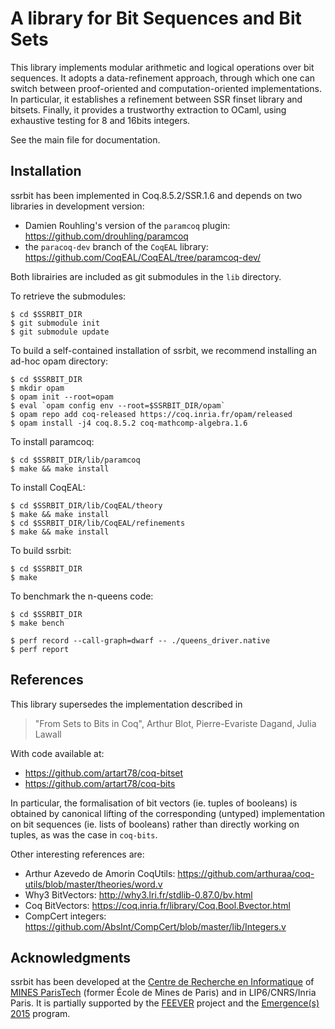 # A library for Bit Sequences and Bit Sets

This library implements modular arithmetic and logical operations over
bit sequences. It adopts a data-refinement approach, through which one
can switch between proof-oriented and computation-oriented
implementations. In particular, it establishes a refinement between
SSR finset library and bitsets. Finally, it provides a trustworthy
extraction to OCaml, using exhaustive testing for 8 and 16bits
integers.

See the main file for documentation.

## Installation

ssrbit has been implemented in Coq.8.5.2/SSR.1.6 and depends on two
libraries in development version:

+ Damien Rouhling's version of the `paramcoq` plugin: <https://github.com/drouhling/paramcoq>
+ the `paracoq-dev` branch of the `CoqEAL` library: <https://github.com/CoqEAL/CoqEAL/tree/paramcoq-dev/>

Both librairies are included as git submodules in the `lib` directory.

To retrieve the submodules:

    $ cd $SSRBIT_DIR
    $ git submodule init
    $ git submodule update

To build a self-contained installation of ssrbit, we recommend
installing an ad-hoc opam directory:

    $ cd $SSRBIT_DIR
    $ mkdir opam
    $ opam init --root=opam
    $ eval `opam config env --root=$SSRBIT_DIR/opam`
    $ opam repo add coq-released https://coq.inria.fr/opam/released 
    $ opam install -j4 coq.8.5.2 coq-mathcomp-algebra.1.6

To install paramcoq:
 
    $ cd $SSRBIT_DIR/lib/paramcoq
    $ make && make install

To install CoqEAL:

    $ cd $SSRBIT_DIR/lib/CoqEAL/theory
    $ make && make install 
    $ cd $SSRBIT_DIR/lib/CoqEAL/refinements
    $ make && make install 

To build ssrbit:

    $ cd $SSRBIT_DIR
    $ make

To benchmark the n-queens code:

    $ cd $SSRBIT_DIR
    $ make bench

    $ perf record --call-graph=dwarf -- ./queens_driver.native
    $ perf report


## References

This library supersedes the implementation described in

> "From Sets to Bits in Coq",
> Arthur Blot, Pierre-Evariste Dagand, Julia Lawall

With code available at:

- <https://github.com/artart78/coq-bitset>
- <https://github.com/artart78/coq-bits>

In particular, the formalisation of bit vectors (ie. tuples of
booleans) is obtained by canonical lifting of the corresponding
(untyped) implementation on bit sequences (ie. lists of booleans)
rather than directly working on tuples, as was the case in `coq-bits`.

Other interesting references are:

+ Arthur Azevedo de Amorin CoqUtils:
  <https://github.com/arthuraa/coq-utils/blob/master/theories/word.v>
+ Why3 BitVectors: <http://why3.lri.fr/stdlib-0.87.0/bv.html>
+ Coq BitVectors: <https://coq.inria.fr/library/Coq.Bool.Bvector.html>
+ CompCert integers: <https://github.com/AbsInt/CompCert/blob/master/lib/Integers.v>

## Acknowledgments

ssrbit has been developed at the [Centre de Recherche en
Informatique](https://www.cri.ensmp.fr/") of [MINES
ParisTech](http://www.mines-paristech.fr/) (former École de Mines de
Paris) and in LIP6/CNRS/Inria Paris. It is partially supported by the
[FEEVER](http://www.feever.fr) project and the [Emergence(s)
2015](http://www.paris.fr/professionnels/financer-son-projet/appels-a-projets-3563#programme-emergence-s_3)
program.
